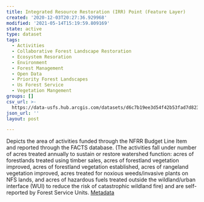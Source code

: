 ```yaml
---
title: Integrated Resource Restoration (IRR) Point (Feature Layer)
created: '2020-12-03T20:27:36.929968'
modified: '2021-05-14T15:19:59.809169'
state: active
type: dataset
tags:
  - Activities
  - Collaborative Forest Landscape Restoration
  - Ecosystem Resoration
  - Environment
  - Forest Management
  - Open Data
  - Priority Forest Landscapes
  - Us Forest Service
  - Vegetation Mangement
groups: []
csv_url: >-
  https://data-usfs.hub.arcgis.com/datasets/d6c7b19ee3d54f42b53fad7d8233a3e0_1.csv?outSR=%7B%22latestWkid%22%3A4269%2C%22wkid%22%3A4269%7D
json_url: ''
layout: post

---
```

Depicts the area of activities funded through the NFRR Budget Line Item and reported through the FACTS database. (The activities fall under number of acres treated annually to sustain or restore watershed function: acres of forestlands treated using timber sales, acres of forestland vegetation improved, acres of forestland vegetation established, acres of rangeland vegetation improved, acres treated for noxious weeds/invasive plants on NFS lands, and acres of hazardous fuels treated outside the wildland/urban interface (WUI) to reduce the risk of catastrophic wildland fire) and are self-reported by Forest Service Units. <a href='https://data.fs.usda.gov/geodata/edw/edw_resources/meta/S_USA.Activity_IRR_PT.xml' target='_blank'>Metadata</a>
